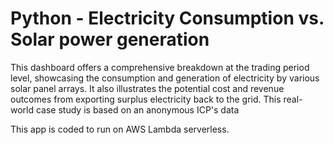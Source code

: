# Python - Electricity Consumption vs. Solar power generation

This dashboard offers a comprehensive breakdown at the trading period level, showcasing the consumption 
and generation of electricity by various solar panel arrays. It also illustrates the potential cost and 
revenue outcomes from exporting surplus electricity back to the grid. This real-world case study is based 
on an anonymous ICP's data

This app is coded to run on AWS Lambda serverless.
